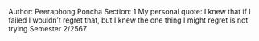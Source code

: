 Author: Peeraphong Poncha
Section: 1
My personal quote: I knew that if I failed I wouldn’t regret that, but I knew the one thing I might regret is not trying
Semester 2/2567
